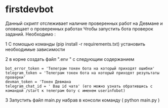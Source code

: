 # firstdevbot
Данный скрипт отслеживает наличие проверенных работ на Девмане и оповещает о проверенных работах
Чтобы запустить бота проверок заданий.
Необходимо :

 1 С помощью команды (pip install -r requirements.txt) установить необходимые зависимости
 
 2 в корне создать файл ".env "  с следующим содержанием

    bot_error_token = 'Телеграм токен бота на который приходят ошибки'
    telegram_token = 'Телеграм токен бота на который приходят результаты проверки'
    devman_token = 'Токен Девмана
    telegram_chat_id = ' Ваш id чата' (его можно узнать обратившись с командой /start к телеграм боту с именем userinfobot)
    
 3 Запустить файл main.py набрав в консоли команду ( python main.py )  
    
